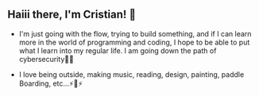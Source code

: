 ## Haiii there, I'm Cristian! 👋

- I'm just going with the flow, trying to build something, and if I can learn more in the world of           programming and coding, I hope to be able to put what I learn into my regular life. I am going down the    path of cybersecurity🌹🌼

- I love being outside, making music, reading, design, painting, paddle Boarding, etc...⚡🌱⚡
<!--
**cristianbenitox/cristianbenitox** is a ✨ _special_ ✨ repository because its `README.md` (this file) appears on your GitHub profile.

Here are some ideas to get you started:

- 🔭 I’m currently working on ...
- 🌱 I’m currently learning ...
- 👯 I’m looking to collaborate on ...
- 🤔 I’m looking for help with ...
- 💬 Ask me about ...
- 📫 How to reach me: ...
- 😄 Pronouns: ...
- ⚡ Fun fact: ...
-->
